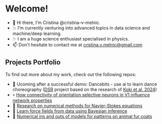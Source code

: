 # Welcome!
- 👋 Hi there, I’m Cristina @cristina-v-melnic.
- :boom: I’m currently venturing into advanced topics in data science and machine/deep learning.
- :sparkles: I am a huge science enthusiast specialised in physics.
- 📫 Don't hesitate to contact me at cristina.v.melnic@gmail.com

## Projects Portfolio
To find out more about my work, check out the following repos:

- :dancer: Ucoming after a successful demo: Dancebits - use ai to learn dance choreography ([DSR](https://datascienceretreat.com/) project based on the research of [Koki et al. 2024](https://arxiv.org/abs/2405.19727))
- :skull: [How connectivity of orientation selective neurons in V1 influence network properties](https://github.com/cristina-v-melnic/neural-orientation-tuning)
- :ocean: [Research on numerical methods for Navier-Stokes equations](https://github.com/cristina-v-melnic/stokes-dg-figures)
- :microscope: [Learn force fields from data using Bayesian inference](https://github.com/cristina-v-melnic/force-inference)
- :tiger2: [Numerical ins and outs of models for patterns on animal fur coats](https://github.com/cristina-v-melnic/pattern-formation)



<!---
cristina-v-melnic/cristina-v-melnic is a ✨ special ✨ repository because its `README.md` (this file) appears on your GitHub profile.
You can click the Preview link to take a look at your changes.
--->
